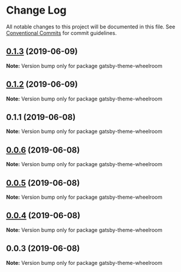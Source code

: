 # Change Log

All notable changes to this project will be documented in this file.
See [Conventional Commits](https://conventionalcommits.org) for commit guidelines.

## [0.1.3](https://github.com/jaccomeijer/wheelroom/compare/gatsby-theme-wheelroom@0.1.2...gatsby-theme-wheelroom@0.1.3) (2019-06-09)

**Note:** Version bump only for package gatsby-theme-wheelroom





## [0.1.2](https://github.com/jaccomeijer/wheelroom/compare/gatsby-theme-wheelroom@0.1.1...gatsby-theme-wheelroom@0.1.2) (2019-06-09)

**Note:** Version bump only for package gatsby-theme-wheelroom





## 0.1.1 (2019-06-08)

**Note:** Version bump only for package gatsby-theme-wheelroom





## [0.0.6](https://github.com/jaccomeijer/wheelroom/compare/gatsby-theme-wheelroom@0.0.5...gatsby-theme-wheelroom@0.0.6) (2019-06-08)

**Note:** Version bump only for package gatsby-theme-wheelroom





## [0.0.5](https://github.com/jaccomeijer/wheelroom/compare/gatsby-theme-wheelroom@0.0.4...gatsby-theme-wheelroom@0.0.5) (2019-06-08)

**Note:** Version bump only for package gatsby-theme-wheelroom





## [0.0.4](https://github.com/jaccomeijer/wheelroom/compare/gatsby-theme-wheelroom@0.0.3...gatsby-theme-wheelroom@0.0.4) (2019-06-08)

**Note:** Version bump only for package gatsby-theme-wheelroom





## 0.0.3 (2019-06-08)

**Note:** Version bump only for package gatsby-theme-wheelroom
